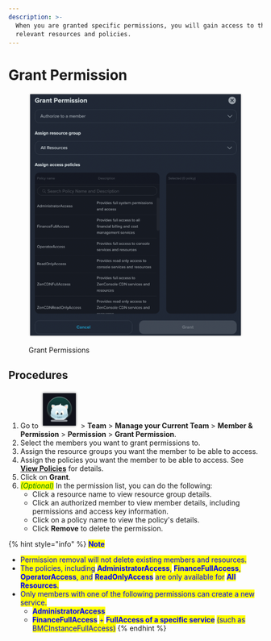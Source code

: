 ```yaml
---
description: >-
  When you are granted specific permissions, you will gain access to their
  relevant resources and policies.
---
```


# Grant Permission

<figure><img src="../../.gitbook/assets/image (36).png" alt=""><figcaption><p>Grant Permissions</p></figcaption></figure>

## Procedures

1. Go to <img src="../../.gitbook/assets/image (19).png" alt="" data-size="line"> > **Team** > **Manage your Current Team** > **Member & Permission** > **Permission** > **Grant Permission**.
2. Select the members you want to grant permissions to.
3. Assign the resource groups you want the member to be able to access.
4. Assign the policies you want the member to be able to access. See [**View Policies**](view-policies.md) for details.
5. Click on **Grant**.
6. _<mark style="color:green;">(Optional)</mark>_ In the permission list, you can do the following:
   * Click a resource name to view resource group details.
   * Click an authorized member to view member details, including permissions and access key information.
   * Click on a policy name to view the policy's details.
   * Click **Remove** to delete the permission.

{% hint style="info" %}
<mark style="color:blue;">**Note**</mark>

* <mark style="color:blue;">Permission removal will not delete existing members and resources.</mark>
* <mark style="color:blue;">The policies, including</mark> <mark style="color:blue;"></mark><mark style="color:blue;">**AdministratorAccess**</mark><mark style="color:blue;">,</mark> <mark style="color:blue;"></mark><mark style="color:blue;">**FinanceFullAccess**</mark><mark style="color:blue;">,</mark> <mark style="color:blue;"></mark><mark style="color:blue;">**OperatorAccess**</mark><mark style="color:blue;">, and</mark> <mark style="color:blue;"></mark><mark style="color:blue;">**ReadOnlyAccess**</mark> <mark style="color:blue;"></mark><mark style="color:blue;">are only available for</mark> <mark style="color:blue;"></mark><mark style="color:blue;">**All Resources**</mark><mark style="color:blue;">.</mark>
* <mark style="color:blue;">Only members with one of the following permissions can create a new service.</mark>
  * <mark style="color:blue;">**AdministratorAccess**</mark>
  * <mark style="color:blue;">**FinanceFullAccess**</mark> <mark style="color:blue;"></mark><mark style="color:blue;">+</mark> <mark style="color:blue;"></mark><mark style="color:blue;">**FullAccess of a specific service**</mark> <mark style="color:blue;"></mark><mark style="color:blue;">(such as BMCInstanceFullAccess)</mark>
{% endhint %}

